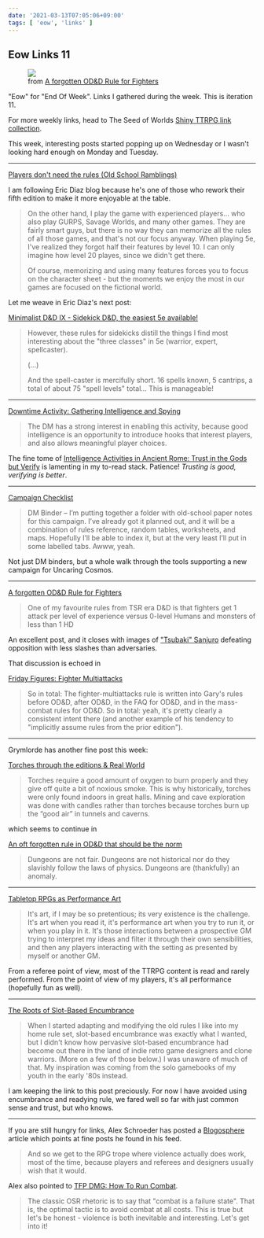 ```yaml
---
date: '2021-03-13T07:05:06+09:00'
tags: [ 'eow', 'links' ]
---
```


## Eow Links 11

<figure class="right">
<a href="https://grymlorde.blogspot.com/2021/03/a-forgotten-0d-rule-for-fighters.html"><img src="images/20210313_sanjuro.jpg" loading="lazy" /></a>
<figcaption>
from <a href="https://grymlorde.blogspot.com/2021/03/a-forgotten-0d-rule-for-fighters.html">A forgotten OD&D Rule for Fighters</a>
</figcaption>
</figure>

"Eow" for "End Of Week". Links I gathered during the week. This is iteration 11.

For more weekly links, head to The Seed of Worlds [Shiny TTRPG link collection](https://seedofworlds.blogspot.com/search/label/weekly%20links).

This week, interesting posts started popping up on Wednesday or I wasn't looking hard enough on Monday and Tuesday.

<hr/>

[Players don't need the rules (Old School Ramblings)](https://methodsetmadness.blogspot.com/2021/03/players-dont-need-rules-old-school.html)

I am following Eric Diaz blog because he's one of those who rework their fifth edition to make it more enjoyable at the table.

> On the other hand, I play the game with experienced players... who also play GURPS, Savage Worlds, and many other games. They are fairly smart guys, but there is no way they can memorize all the rules of all those games, and that's not our focus anyway. When playing 5e, I've realized they forgot half their features by level 10. I can only imagine how level 20 playes, since we didn't get there.
>
> Of course, memorizing and using many features forces you to focus on the character sheet - but the moments we enjoy the most in our games are focused on the fictional world.

Let me weave in Eric Diaz's next post:

[Minimalist D&D IX - Sidekick D&D, the easiest 5e available!](https://methodsetmadness.blogspot.com/2021/03/minimalist-d-ix-sidekick-d-easiest-5e.html)

> However, these rules for sidekicks distill the things I find most interesting about the "three classes" in 5e (warrior, expert, spellcaster).
>
> (...)
>
> And the spell-caster is mercifully short. 16 spells known, 5 cantrips, a total of about 75 "spell levels" total... This is manageable!

<hr/>

[Downtime Activity: Gathering Intelligence and Spying](https://maziriansgarden.blogspot.com/2021/03/downtime-activity-gathering.html)

> The DM has a strong interest in enabling this activity, because good intelligence is an opportunity to introduce hooks that interest players, and also allows meaningful player choices.

The fine tome of [Intelligence Activities in Ancient Rome: Trust in the Gods but Verify](https://amzn.to/2Ojc6rr) is lamenting in my to-read stack. Patience! _Trusting is good, verifying is better_.

<hr/>

[Campaign Checklist](https://uncaringcosmos.com/campaign-checklist/)

> DM Binder – I’m putting together a folder with old-school paper notes for this campaign. I’ve already got it planned out, and it will be a combination of rules reference, random tables, worksheets, and maps. Hopefully I’ll be able to index it, but at the very least I’ll put in some labelled tabs. Awww, yeah.

Not just DM binders, but a whole walk through the tools supporting a new campaign for Uncaring Cosmos.

<hr/>

[A forgotten OD&D Rule for Fighters](https://grymlorde.blogspot.com/2021/03/a-forgotten-0d-rule-for-fighters.html)

> One of my favourite rules from TSR era D&D is that fighters get 1 attack per level of experience versus 0-level Humans and monsters of less than 1 HD

An excellent post, and it closes with images of ["Tsubaki" Sanjuro](https://en.wikipedia.org/wiki/Sanjuro) defeating opposition with less slashes than adversaries.

That discussion is echoed in

[Friday Figures: Fighter Multiattacks](https://deltasdnd.blogspot.com/2021/03/friday-figures-fighter-multiattacks.html)

> So in total: The fighter-multiattacks rule is written into Gary's rules before OD&D, after OD&D, in the FAQ for OD&D, and in the mass-combat rules for OD&D. So in total: yeah, it's pretty clearly a consistent intent there (and another example of his tendency to "implicitly assume rules from the prior edition").

<hr/>

Grymlorde has another fine post this week:

[Torches through the editions & Real World](https://grymlorde.blogspot.com/2021/03/torches-through-editions-real-world.html)

> Torches require a good amount of oxygen to burn properly and they give off quite a bit of noxious smoke. This is why historically, torches were only found indoors in great halls. Mining and cave exploration was done with candles rather than torches because torches burn up the “good air” in tunnels and caverns.

which seems to continue in

[An oft forgotten rule in OD&D that should be the norm](https://grymlorde.blogspot.com/2021/03/an-oft-forgotten-rule-in-0d-that-should.html)

> Dungeons are not fair. Dungeons are not historical nor do they slavishly follow the laws of physics. Dungeons are (thankfully) an anomaly.

<hr/>

[Tabletop RPGs as Performance Art](https://weirdwonderfulworlds.blogspot.com/2021/03/tabletop-rpgs-as-performance-art.html)

> It's art, if I may be so pretentious; its very existence is the challenge. It's art when you read it, it's performance art when you try to run it, or when you play in it. It's those interactions between a prospective GM trying to interpret my ideas and filter it through their own sensibilities, and then any players interacting with the setting as presented by myself or another GM.

From a referee point of view, most of the TTRPG content is read and rarely performed. From the point of view of my players, it's all performance (hopefully fun as well).

<hr/>

[The Roots of Slot-Based Encumbrance](https://lichvanwinkle.blogspot.com/2021/03/the-roots-of-slot-based-encumbrance.html)

> When I started adapting and modifying the old rules I like into my home rule set, slot-based encumbrance was exactly what I wanted, but I didn't know how pervasive slot-based encumbrance had become out there in the land of indie retro game designers and clone warriors. (More on a few of those below.) I was unaware of much of that. My inspiration was coming from the solo gamebooks of my youth in the early '80s instead.

I am keeping the link to this post preciously. For now I have avoided using encumbrance and readying rule, we fared well so far with just common sense and trust, but who knows.

<hr/>

If you are still hungry for links, Alex Schroeder has posted a [Blogosphere](https://alexschroeder.ch/wiki/2021-03-10_Blogosphere) article which points at fine posts he found in his feed.

> And so we get to the RPG trope where violence actually does work, most of the time, because players and referees and designers usually wish that it would.

Alex also pointed to [TFP DMG: How To Run Combat](https://tenfootpolemic.blogspot.com/2018/12/tfp-dmg-how-to-run-combat.html).

> The classic OSR rhetoric is to say that "combat is a failure state". That is, the optimal tactic is to avoid combat at all costs. This is true but let's be honest - violence is both inevitable and interesting. Let's get into it!

